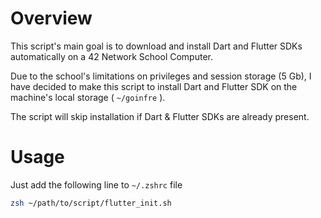 # Overview
This script's main goal is to download and install Dart and Flutter SDKs automatically on a 42 Network School Computer.

Due to the school's limitations on privileges and session storage (5 Gb), I have decided to make this script to install Dart and Flutter SDK on the machine's local storage ( ```~/goinfre``` ).

The script will skip installation if Dart & Flutter SDKs are already present.

# Usage
Just add the following line to ```~/.zshrc``` file
```bash
zsh ~/path/to/script/flutter_init.sh
```